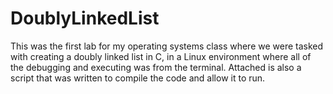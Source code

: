 # DoublyLinkedList
This was the first lab for my operating systems class where we were tasked with creating a doubly linked list in C, in a Linux environment where all of the debugging and executing was from the terminal. Attached is also a script that was written to compile the code and allow it to run.
